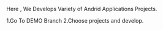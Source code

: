 Here , We Develops Variety of Andrid Applications Projects.

1.Go To DEMO Branch 
2.Choose projects and develop.
